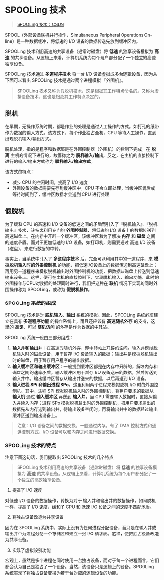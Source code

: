 # SPOOLing 技术


> [SPOOLing 技术：CSDN](https://blog.csdn.net/dongyanxia1000/article/details/51867130)

SPOOL（外部设备联机并行操作，Simultaneous Peripheral Operations On-line）是一种数据缓冲，将低速的 I/O 设备的数据传送先放到缓冲区内。

SPOOLing 技术利用高速的共享设备（通常时磁盘）将 **低速** 的独享设备模拟为 **高速** 的共享设备。从逻辑上来看，计算机系统为每个用户都分配了一个独立的高速独享设备。

SPOOLing 技术通过 **多道程序技术** 将一台 I/O 设备虚拟成多台逻辑设备，因为从下面可以看出 SPOOLing 技术是通过两个进程模拟 『外围机』。

> SPOOLing 技术又称为假脱机技术，这是根据其工作特点命名的。又称为虚拟设备技术，这也是根绝其工作特点决定的。

## 脱机

在早期，无操作系统时期，都是作业的处理是通过人工操作的方式。如打孔的纸带作为数据的输入方式。该方式下，每个作业独占全机，CPU 等待人工操作，直到出现脱机输入/输出方式。

脱机处理，指的是程序和数据都是在外围控制器（外围机）的控制下完成，在 **脱离** 主机的情况下进行的，故而称之为 **脱机输入/输出**，反之，在主机的直接控制下进行的输入/输出方式称为 **联机输入/输出方式**。

该方式的特点：
- 减少 CPU 的空闲时间，提高了 I/O 速度
- 外围设备的数据需要先存到缓冲区中，CPU 不会立即处理，当缓冲区满后或等待时间到了，缓冲区数据才会送到 CPU 进行处理

## 假脱机

为了缓和 CPU 的高速和 I/O 设备的低速之间的矛盾而引入了『脱机输入』、『脱机输出』技术，该技术利用专门的 **外围控制器**，将低速的 I/O 设备上的数据传送到高速磁盘上。在内存中开辟一个缓冲区，该缓冲区和为了解决 **内存** 和 **磁盘** 之间的速度矛盾。而对于更加低速的 I/O 设备，如打印机，则需要通过 高速 I/O 设备（磁盘），来进行数据的中转。

事实上，当系统中引入了 **多道程序技术** 后，完全可以利用其中的一道程序，来 **模拟脱机输入时的外围控制机** 的功能，把低速I/O设备上的数据传送到高速磁盘上；再用另一道程序来模拟脱机输出时外围控制机的功能，把数据从磁盘上传送到低速输出设备上。这样，便可在主机的直接控制下，实现脱机输入、输出功能。此时的外围操作与CPU对数据的处理同时进行，我们把这种在 **联机** 情况下实现的同时外围操作称为 SPOOLing，或称为 **假脱机操作**。


### SPOOLing 系统的组成

SPOOLing 技术是对 **脱机输入、输出** 系统的模拟。因此，SPOOLing 系统必须建立在具有 **多道程序功能** 的操作系统上，而且还应该有 **高速随机外存** 的支持，这里的 **高速**、可以 **随机访问** 的外存是作为数据的中转站。

SPOOLing 系统一般由三部分组成：

1. **输入井和输出井**：在高速的随机外存，即中转站上开辟的空间。输入井模拟脱机输入时的磁盘设备，用于暂存 I/O 设备输入的数据；输出井是模拟脱机输出时的磁盘，用于暂存用户程序的输出数据。
2. **输入缓冲区和输出缓冲区**：一般提到缓冲区都是在内存中开辟的，解决内存和磁盘之间的速率矛盾。输入缓冲区用于暂存 I/O 设备送来的数据，然后传送到输入井中。输出缓冲区暂存从输出井送来的数据，以后再送到 I/O 设备。
3. **输入进程 SPi 和输出进程 SPo**。这里利用两个进程来模拟脱机 I/O 时的外围控制机。其中，进程 SPi 模拟脱机输入时的外围控制机，将用户要求的数据从 **输入机** 通过 **输入缓冲区** 再送到 **输入井**，当 CPU 需要输入数据时，直接从输入井读入内存；进程 SPo 模拟脱机输出时的外围控制机，把用户要求输出的数据先从内存送到输出井，待输出设备空闲时，再将输出井中的数据经过输出缓冲区送到输出设备上。


> 注意：I/O 设备之间的数据交换，一般通过内存。有了 DMA 控制方式和通道控制方式，I/O 设备可以和内存之间进行数据交换。

### SPOOLing 技术的特点

注意下面这句话，我们提取出 SPOOLing 技术的几个特点

> SPOOLing 技术利用高速的共享设备（通常时磁盘）将 **低速** 的独享设备模拟为 **高速** 的共享设备。从逻辑上来看，计算机系统为每个用户都分配了一个独立的高速独享设备。


1. 提高了 I/O 速度

对低速 I/O 设备的数据操作，转换为对于 输入井和输出井的数据操作，如同脱机一样，提高了 I/O 速度，缓和了 CPU 和 低速 I/O 设备之间的速度不匹配矛盾。

2. 将独占设备改造为共享设备
   
因为在 SPOOLing 系统中，实际上没有为任何进程分配设备，而只是在输入井或输出井中为进程分配一个存储区和建立一张 I/O 请求表。这样，便把独占设备改造为共享设备。 

3. 实现了虚拟设别功能

宏观上，虽然是多个进程在同时使用一台独占设备，而对于每一个进程而言，它们都会认为自己是独占了一个设备。当然，该设备只是逻辑上的设备。SPOOLing 系统实现了将独占设备变换为若干台对应的逻辑设备的功能。
